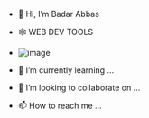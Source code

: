 - 👋 Hi, I’m Badar Abbas
- 🕸️ WEB DEV TOOLS
- ![image](https://github.com/RaiBadarAbbas92/RaiBadarAbbas92/assets/142784854/f944d830-2d32-44bf-b882-60f42678aacd)

- 🌱 I’m currently learning ...
- 💞️ I’m looking to collaborate on ...
- 📫 How to reach me ...

<!---
RaiBadarAbbas92/RaiBadarAbbas92 is a ✨ special ✨ repository because its `README.md` (this file) appears on your GitHub profile.
You can click the Preview link to take a look at your changes.
--->
